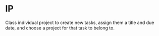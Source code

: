 # IP
Class individual project to create new tasks, assign them a title and due date, and choose a project for that task to belong to.

